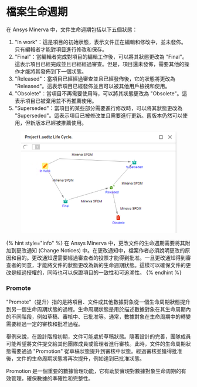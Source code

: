 # 檔案生命週期

在 Ansys Minerva 中，文件生命週期包括以下五個狀態：

1. "In work"：這是項目的初始狀態，表示文件正在編輯和修改中，並未發佈。只有編輯者才能對項目進行修改和保存。
2. "Final"：當編輯者完成對項目的編輯工作後，可以將其狀態更改為 "Final"。這表示項目已經完成並且已經經過審查。但是，項目還未發佈，需要其他的操作才能將其發佈到下一個狀態。
3. "Released"：當項目已經經過審查並且已經發佈後，它的狀態將更改為 "Released"。這表示項目已經發佈並且可以被其他用戶檢視和使用。
4. "Obsolete"：當項目不再需要使用時，可以將其狀態更改為 "Obsolete"。這表示項目已被棄用並不再推薦使用。
5. "Superseded"：當項目的某些部分需要進行修改時，可以將其狀態更改為 "Superseded"。這表示項目已被修改並且需要進行更新。舊版本仍然可以使用，但新版本已經被推薦使用。

<figure><img src="../.gitbook/assets/image (1) (1).png" alt=""><figcaption></figcaption></figure>

{% hint style="info" %}
在 Ansys Minerva 中，更改文件的生命週期需要將其附加到更改通知 (Change Notices) 中。在更改通知中，檔案作者必須說明更改的原因和目的。更改通知還需要經過審查者的投票才能得到批准。一旦更改通知得到審查者的同意，才能將文件的狀態更改為新的生命週期狀態。這樣可以確保文件的更改是經過授權的，同時也可以保證項目的一致性和可追溯性。
{% endhint %}

### Promote

"Promote"（提升）指的是將項目、文件或其他數據對象從一個生命周期狀態提升到另一個生命周期狀態的過程。生命周期狀態是用於描述數據對象在其生命周期內的不同階段，例如草稿、審核中、已批准等。通常，數據對象在生命周期中的轉變需要經過一定的審核和批准過程。

舉例來說，在設計階段初期，文件可能處於草稿狀態。隨著設計的完善，團隊成員可能希望將文件提交給其他團隊成員或管理者進行審核。此時，文件的生命周期狀態需要通過 "Promotion" 從草稿狀態提升到審核中狀態。經過審核並獲得批准後，文件的生命周期狀態將再次提升，例如達到已批准狀態。

Promotion 是一個重要的數據管理功能，它有助於實現對數據對象生命周期的有效管理，確保數據的準確性和完整性。
